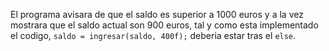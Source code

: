 El programa avisara de que el saldo es superior a 1000 euros y a la vez mostrara que el saldo actual son 900 euros, tal y como esta implementado el codigo, `saldo = ingresar(saldo, 400f);` deberia estar tras el `else`.